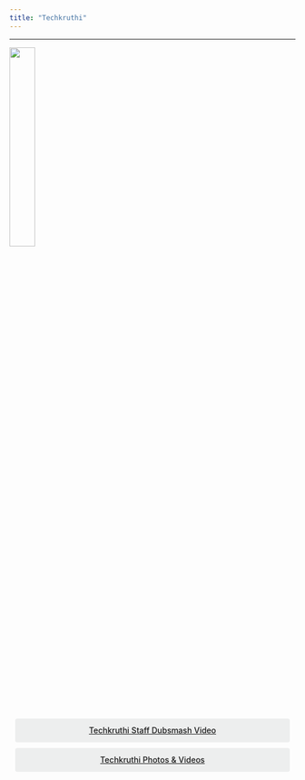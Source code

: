 ```yaml
---
title: "Techkruthi"
---
```


<div>


<style>
.button {
  display: flex;
  overflow: hidden;

  margin: 10px;
  padding: 12px 12px;

  cursor: pointer;
  user-select: none;
  transition: all 60ms ease-in-out;
  text-align: center;
  white-space: nowrap;
  text-decoration: none !important;
  text-transform: none;
  text-transform: capitalize;

  color: #fff;
  border: 0 none;
  border-radius: 4px;

  font-size: 14px;
  font-weight: 500;
  line-height: 1.3;

  -webkit-appearance: none;
  -moz-appearance:    none;
  appearance:         none;
 
  justify-content: center;
  align-items: center;
  flex: 0 0 160px;

  &:hover {
    transition: all 60ms ease;

    opacity: .85;
  }
  
  &:active {
    transition: all 60ms ease;
    opacity: .75;
  }
  
  &:focus {
    outline: 1px dotted #959595;
    outline-offset: -4px;
  }
}

.button.-regular {
  color: #202129;
  background-color: #edeeee;
  
  &:hover {
    color: #202129;
    background-color: #e1e2e2;
    opacity: 1;
  }
  
  &:active {
    background-color: #d5d6d6;
    opacity: 1;
  }
}


.ce {
    margin: auto;
    width: 60%;
}


</style>

<hr>


<img src="https://ecernsit.github.io/assets/tk.jpg" style="width:30%" class="ce"/>

<p>
</p>

<div class='button -regular center'>
<a target="_blank" href="https://www.youtube.com/embed/ygnncWT6JEY">Techkruthi staff dubsmash video</a>
</div>

<div class='button -regular center'>
<a target="_blank" href="https://goo.gl/photos/YFd9raaQtzSWZHuv7">Techkruthi Photos & videos </a>
</div>







</div>

